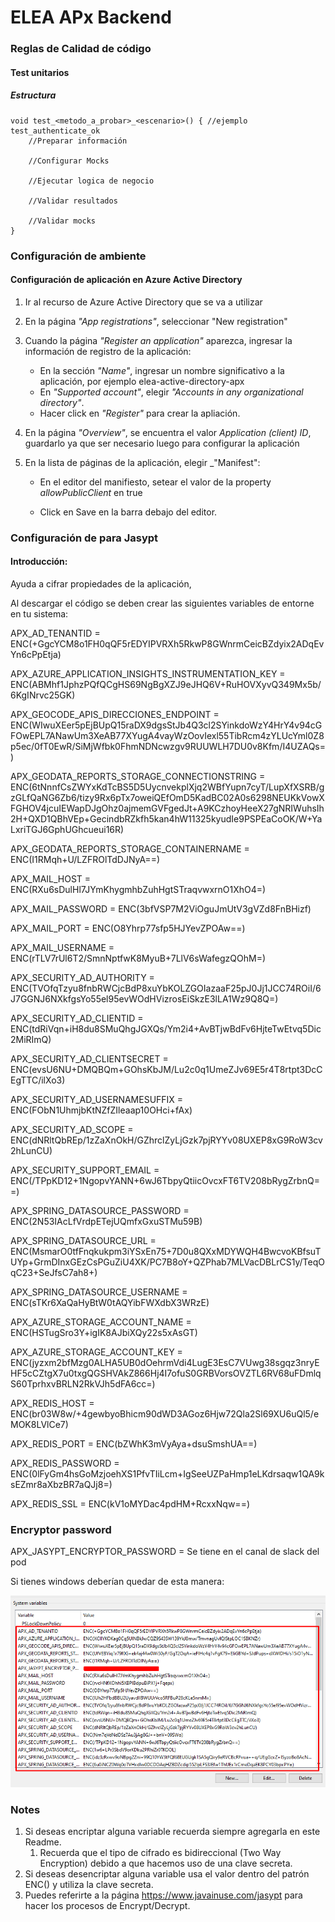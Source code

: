 # ELEA APx Backend
 
### Reglas de Calidad de código

#### Test unitarios
##### Estructura

    void test_<metodo_a_probar>_<escenario>() { //ejemplo test_authenticate_ok
        //Preparar información
        
        //Configurar Mocks
        
        //Ejecutar logica de negocio
        
        //Validar resultados
        
        //Validar mocks 
    }

### Configuración de ambiente
#### Configuración de aplicación en Azure Active Directory

1. Ir al recurso de Azure Active Directory que se va a utilizar
2. En la página _"App registrations"_, seleccionar "New registration"
3. Cuando la página _"Register an application"_ aparezca, ingresar la información de registro de la aplicación:
   * En la sección _"Name"_, ingresar un nombre significativo a la aplicación, por ejemplo elea-active-directory-apx
   * En _"Supported account"_, elegir _"Accounts in any organizational directory"_.
   * Hacer click en _"Register"_ para crear la apliación.

4. En la página _"Overview"_, se encuentra el valor _Application (client) ID_, guardarlo ya que ser necesario luego para configurar la aplicación
5. En la lista de páginas de la aplicación, elegir _"Manifest":
   * En el editor del manifiesto, setear el valor de la property _allowPublicClient_ en true

   * Click en Save en la barra debajo del editor.

   
### Configuración de para Jasypt

#### Introducción:
Ayuda a cifrar propiedades de la aplicación,

Al descargar el código se deben crear las siguientes variables de entorne en tu sistema:

APX_AD_TENANTID = ENC(+GgcYCM8o1FH0qQF5rEDYIPVRXh5RkwP8GWnrmCeicBZdyix2ADqEvYn6cPpEtja)

APX_AZURE_APPLICATION_INSIGHTS_INSTRUMENTATION_KEY = ENC(ABMhf1JphzPQfQCgHS69NgBgXZJ9eJHQ6V+RuHOVXyvQ349Mx5b/6KgINrvc25GK)

APX_GEOCODE_APIS_DIRECCIONES_ENDPOINT = ENC(WIwuXEer5pEjBUpQ15raDX9dgsStJb4Q3cl2SYinkdoWzY4HrY4v94cGFOwEPL7ANawUm3XeAB77XYugA4vayWzOovIexl55TibRcm4zYLUcYml0Z8p5ec/0fT0EwR/SiMjWfbk0FhmNDNcwzgv9RUUWLH7DU0v8Kfm/I4UZAQs=)

APX_GEODATA_REPORTS_STORAGE_CONNECTIONSTRING = ENC(6tNnnfCsZWYxKdTcBS5D5UycnvekplXjq2WBfYupn7cyT/LupXfXSRB/gzGLfQaNG6Zb6/tizy9Rx6pTx7oweiQEfOmD5KadBC02A0s6298NEUKkVowXFGHOV4jcuIEWapDJgOhz0ajmemGVFgedJt+A9KCzhoyHeeX27gNRIWuhsIh2H+QXD1QBhVEp+GecindbRZkfh5kan4hW11325kyudIe9PSPEaCoOK/W+YaLxriTGJ6GphUGhcueui16R)

APX_GEODATA_REPORTS_STORAGE_CONTAINERNAME = ENC(I1RMqh+U/LZFROlTdDJNyA==)

APX_MAIL_HOST = ENC(RXu6sDulHl7JYmKhygmhbZuhHgtSTraqvwxrnO1XhO4=)

APX_MAIL_PASSWORD = ENC(3bfVSP7M2ViOguJmUtV3gVZd8FnBHizf)

APX_MAIL_PORT = ENC(O8Yhrp77sfp5HJYevZPOAw==)

APX_MAIL_USERNAME = ENC(rTLV7rUl6T2/SmnNptfwK8MyuB+7LlV6sWafegzQOhM=)

APX_SECURITY_AD_AUTHORITY = ENC(TVOfqTzyu8fnbRWCjcBdP8xuYbKOLZGOIazaaF25pJ0Jj1JCC74ROiI/6J7GGNJ6NXkfgsYo55el95evWOdHVizrosEiSkzE3lLA1Wz9Q8Q=)

APX_SECURITY_AD_CLIENTID = ENC(tdRiVqn+iH8du8SMuQhgJGXQs/Ym2i4+AvBTjwBdFv6HjteTwEtvq5Dic2MiRImQ)

APX_SECURITY_AD_CLIENTSECRET = ENC(evsU6NU+DMQBQm+GOhsKbJM/Lu2c0q1UmeZJv69E5r4T8rtpt3DcCEgTTC/ilXo3)

APX_SECURITY_AD_USERNAMESUFFIX = ENC(FObN1UhmjbKtNZfZIleaap10OHci+fAx)

APX_SECURITY_AD_SCOPE = ENC(dNRltQbREp/1zZaXnOkH/GZhrclZyLjGzk7pjRYYv08UXEP8xG9RoW3cv2hLunCU)

APX_SECURITY_SUPPORT_EMAIL = ENC(/TPpKD12+1NgopvYANN+6wJ6TbpyQtiicOvcxFT6TV208bRygZrbnQ==)

APX_SPRING_DATASOURCE_PASSWORD = ENC(2N53IAcLfVrdpETejUQmfxGxuSTMu59B)

APX_SPRING_DATASOURCE_URL = ENC(MsmarO0tfFnqkukpm3iYSxEn75+7D0u8QXxMDYWQH4BwcvoKBfsuTUYp+GrmDInxGEzCsPGuZiU4XK/PC7B8oY+QZPhab7MLVacDBLrCS1y/TeqOqC23+SeJfsC7ah8+)

APX_SPRING_DATASOURCE_USERNAME = ENC(sTKr6XaQaHyBtW0tAQYibFWXdbX3WRzE)

APX_AZURE_STORAGE_ACCOUNT_NAME = ENC(HSTugSro3Y+igIK8AJbiXQy22s5xAsGT)

APX_AZURE_STORAGE_ACCOUNT_KEY = ENC(jyzxm2bfMzg0ALHA5UB0dOehrmVdi4LugE3EsC7VUwg38sgqz3nryEHF5cCZtgX7u0txgQGSHVAkZ866Hj4I7ofuS0GRBVorsOVZTL6RV68uFDmlqS60TprhxvBRLN2RkVJh5dFA6cc=)

APX_REDIS_HOST = ENC(br03W8w/+4gewbyoBhicm90dWD3AGoz6Hjw72Qla2Sl69XU6uQl5/eMOK8LVlCe7)

APX_REDIS_PORT = ENC(bZWhK3mVyAya+dsuSmshUA==)

APX_REDIS_PASSWORD = ENC(0lFyGm4hsGoMzjoehXS1PfvTIiLcm+IgSeeUZPaHmp1eLKdrsaqw1QA9ksEZmr8aXbzBR7aQJj8=)

APX_REDIS_SSL = ENC(kV1oMYDac4pdHM+RcxxNqw==)

### Encryptor password
APX_JASYPT_ENCRYPTOR_PASSWORD = Se tiene en el canal de slack del pod

Si tienes windows deberían quedar de esta manera:

![Alt text](variables-entorno.png?raw=true "Variables de entorno en windows")

### Notes

1. Si deseas encriptar alguna variable recuerda siempre agregarla en este Readme.
   1. Recuerda que el tipo de cifrado es bidireccional (Two Way Encryption) debido a que hacemos uso de una clave secreta.
2. Si deseas desencriptar alguna variable usa el valor dentro del patrón ENC() y utiliza la clave secreta.
3. Puedes referirte a la página https://www.javainuse.com/jasypt para hacer los procesos de Encrypt/Decrypt.